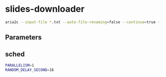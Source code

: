 # slides-downloader

```bash
aria2c --input-file *.txt --auto-file-renaming=false --continue=true --check-integrity=true
```

## Parameters

## sched

```bash
PARALLELISM=1
RANDOM_DELAY_SECOND=16
```